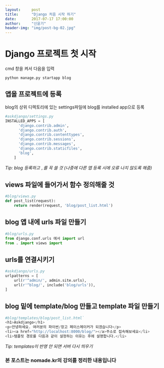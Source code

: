 ```yaml
---
layout:     post
title:      "Django 처음 시작 하기"
date:       2017-07-17 17:00:00
author:     "신윤기"
header-img: "img/post-bg-02.jpg"
---
```


# Django 프로젝트 첫 시작
cmd 창을 켜서 다음을 입력  
```
python manage.py startapp blog
```

## 앱을 프로젝트에 등록
blog의 상위 디렉토리에 있는 settings파일에 blog를 installed app으로 등록
```python
#askdjango/settings.py  
INSTALLED_APPS = [  
      'django.contrib.admin',  
      'django.contrib.auth',  
      'django.contrib.contenttypes',  
      'django.contrib.sessions',  
      'django.contrib.messages',  
      'django.contrib.staticfiles',  
      'blog',  
    ]
```  
*Tip: blog 등록하고 `,`를 꼭 쓸 것
(나중에 다른 앱 등록 시에 오류 나지 않도록 해줌)*

## views 파일에 들어가서 함수 정의해줄 것
```python
#blog/views.py
def post_list(request):
    return render(request, 'blog/post_list.html')
```

## blog 앱 내에 urls 파일 만들기
```python
#blog/urls.py
from django.conf.urls 에서 import url
from . import views import
```

## urls를 연결시키기
```python
#askdjango/urls.py
urlpatterns = [
    url(r'^admin/', admin.site.urls),
    url(r'^blog/', include('blog/urls')),
]
```

## blog 밑에 template/blog 만들고 template 파일 만들기
```python
#blog/templates/blog/post_list.html`
<h1>Askdjango</h1>
<p>안녕하세요. 여러분의 파이썬/장고 페이스메이커가 되겠습니다</p>
<li><a href="http://localhost:8000/blog/"></a>주소로 접속해보세요</li>
<li>템플릿 경로를 다음과 같이 설정하는 이유는 후에 설명합니다.</li>
```

*Tip: templates이 반영 안 되면 서버 다시 띄우기*

### 본 포스트는 nomade.kr의 강의를 정리한 내용입니다










